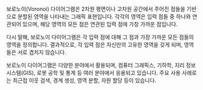 보로노이(Voronoi) 다이어그램은 2차원 평면이나 고차원 공간에서 주어진 점들을 기반으로 분할된 영역을 나타내는 그래픽 표현입니다. 각각의 영역은 입력 점들 중 하나와 연관되어 있으며, 해당 영역의 모든 점은 연관된 입력 점에 가장 가까운 점입니다.

다시 말해, 보로노이 다이어그램은 각 입력 점에 대해 그 점과 가장 가까운 모든 점들의 영역을 정의합니다. 결과적으로, 각 입력 점은 자신만의 고유한 영역을 갖게 되며, 영역들은 서로 겹치지 않습니다.

보로노이 다이어그램은 다양한 분야에서 활용되며, 컴퓨터 그래픽스, 기하학, 지리 정보 시스템(GIS), 로봇 공학 및 통계 등 여러 분야에서 응용되고 있습니다. 주요 사용 사례로는 최근접 이웃 검색, 경계 생성, 영역 분할, 자원 할당 등이 있습니다.